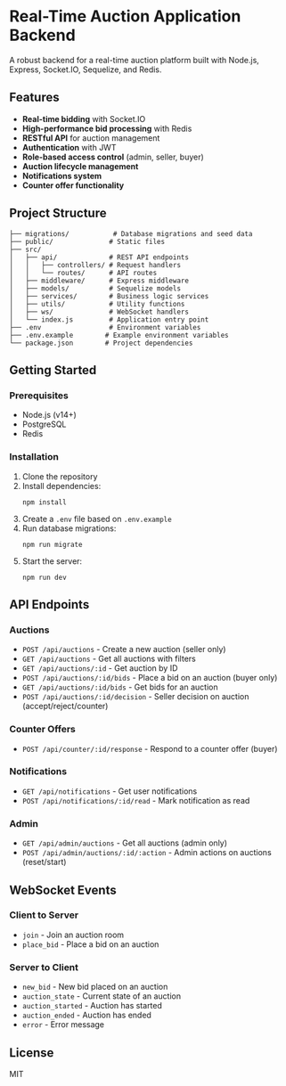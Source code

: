 # Real-Time Auction Application Backend

A robust backend for a real-time auction platform built with Node.js, Express, Socket.IO, Sequelize, and Redis.

## Features

- **Real-time bidding** with Socket.IO
- **High-performance bid processing** with Redis
- **RESTful API** for auction management
- **Authentication** with JWT
- **Role-based access control** (admin, seller, buyer)
- **Auction lifecycle management**
- **Notifications system**
- **Counter offer functionality**

## Project Structure

```
├── migrations/           # Database migrations and seed data
├── public/              # Static files
├── src/
│   ├── api/             # REST API endpoints
│   │   ├── controllers/ # Request handlers
│   │   └── routes/      # API routes
│   ├── middleware/      # Express middleware
│   ├── models/          # Sequelize models
│   ├── services/        # Business logic services
│   ├── utils/           # Utility functions
│   ├── ws/              # WebSocket handlers
│   └── index.js         # Application entry point
├── .env                 # Environment variables
├── .env.example        # Example environment variables
└── package.json        # Project dependencies
```

## Getting Started

### Prerequisites

- Node.js (v14+)
- PostgreSQL
- Redis

### Installation

1. Clone the repository
2. Install dependencies:
   ```
   npm install
   ```
3. Create a `.env` file based on `.env.example`
4. Run database migrations:
   ```
   npm run migrate
   ```
5. Start the server:
   ```
   npm run dev
   ```

## API Endpoints

### Auctions

- `POST /api/auctions` - Create a new auction (seller only)
- `GET /api/auctions` - Get all auctions with filters
- `GET /api/auctions/:id` - Get auction by ID
- `POST /api/auctions/:id/bids` - Place a bid on an auction (buyer only)
- `GET /api/auctions/:id/bids` - Get bids for an auction
- `POST /api/auctions/:id/decision` - Seller decision on auction (accept/reject/counter)

### Counter Offers

- `POST /api/counter/:id/response` - Respond to a counter offer (buyer)

### Notifications

- `GET /api/notifications` - Get user notifications
- `POST /api/notifications/:id/read` - Mark notification as read

### Admin

- `GET /api/admin/auctions` - Get all auctions (admin only)
- `POST /api/admin/auctions/:id/:action` - Admin actions on auctions (reset/start)

## WebSocket Events

### Client to Server

- `join` - Join an auction room
- `place_bid` - Place a bid on an auction

### Server to Client

- `new_bid` - New bid placed on an auction
- `auction_state` - Current state of an auction
- `auction_started` - Auction has started
- `auction_ended` - Auction has ended
- `error` - Error message

## License

MIT